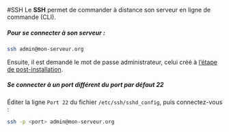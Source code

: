 #SSH
Le **SSH** permet de commander à distance son serveur en ligne de commande (CLI).

##### Pour se connecter à son serveur :
```bash
ssh admin@mon-serveur.org
```
Ensuite, il est demandé le mot de passe administrateur, celui créé à [l’étape de post-installation](postinstall_fr).

##### Se connecter à un port différent du port par défaut 22
Éditer la ligne `Port 22` du fichier `/etc/ssh/sshd_config`, puis connectez-vous :
```bash
ssh -p <port> admin@mon-serveur.org
```